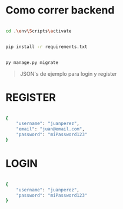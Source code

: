 # Como correr backend

```bash

cd .\env\Scripts\activate

```
```bash

pip install -r requirements.txt

```

```bash

py manage.py migrate

```

> JSON's de ejemplo para login y register

# REGISTER


```bash

{
    "username": "juanperez",
    "email": "juan@email.com",
    "password": "miPassword123"
}

```

# LOGIN

```bash

{
    "username": "juanperez",
    "password": "miPassword123"
}

```
